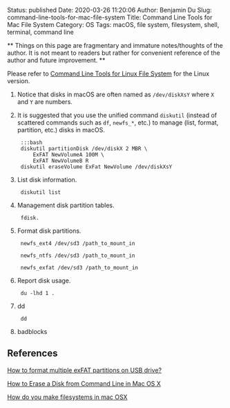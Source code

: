 Status: published
Date: 2020-03-26 11:20:06
Author: Benjamin Du
Slug: command-line-tools-for-mac-file-system
Title: Command Line Tools for Mac File System
Category: OS
Tags: macOS, file system, filesystem, shell, terminal, command line

**
Things on this page are fragmentary and immature notes/thoughts of the author.
It is not meant to readers but rather for convenient reference of the author and future improvement.
**


Please refer to
[Command Line Tools for Linux File System](http://www.legendu.net/misc/blog/command-line-tools-for-linux-file-system/)
for the Linux version.


1. Notice that disks in macOS are often named as `/dev/diskXsY`
    where `X` and `Y` are numbers.

2. It is suggested that you use the unified command `diskutil` 
    (instead of scattered commands such as `df`, `newfs_*`, etc.)
    to manage (list, format, partition, etc.) disks in macOS.

        :::bash
        diskutil partitionDisk /dev/diskX 2 MBR \
            ExFAT NewVolumeA 100M \
            ExFAT NewVolumeB R
        diskutil eraseVolume ExFat NewVolume /dev/diskXsY


3. List disk information.

        diskutil list

2. Management disk partition tables.

        fdisk.

3. Format disk partitions.

        newfs_ext4 /dev/sd3 /path_to_mount_in

        newfs_ntfs /dev/sd3 /path_to_mount_in

        newfs_exfat /dev/sd3 /path_to_mount_in

4. Report disk usage.

        du -lhd 1 .

5. dd

        dd

6. badblocks

## References

[How to format multiple exFAT partitions on USB drive?](https://apple.stackexchange.com/questions/218818/how-to-format-multiple-exfat-partitions-on-usb-drive)

[How to Erase a Disk from Command Line in Mac OS X](https://osxdaily.com/2016/08/30/erase-disk-command-line-mac/)

[How do you make filesystems in mac OSX](https://unix.stackexchange.com/questions/271826/how-do-you-make-filesystems-in-mac-osx)
